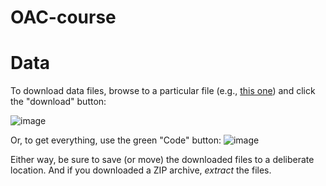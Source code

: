 # OAC-course

# Data
To download data files, browse to a particular file (e.g., [this one](https://github.com/AU-BCE-EE/OAC-course/blob/main/data/NH3_emis_acid_plot.csv)) and click the "download" button:

![image](https://github.com/AU-BCE-EE/OAC-course/assets/35272876/b2467276-cb7f-4161-b7a3-e0cc18554e06)

Or, to get everything, use the green "Code" button:
![image](https://github.com/AU-BCE-EE/OAC-course/assets/35272876/75035078-f7bf-414c-b85f-4c4f170f4048)

Either way, be sure to save (or move) the downloaded files to a deliberate location.
And if you downloaded a ZIP archive, *extract* the files.

